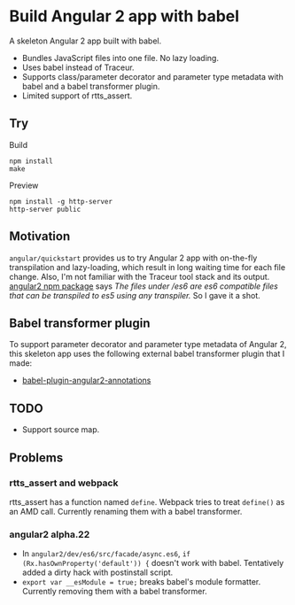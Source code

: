 # Build Angular 2 app with babel

A skeleton Angular 2 app built with babel.

- Bundles JavaScript files into one file. No lazy loading.
- Uses babel instead of Traceur.
- Supports class/parameter decorator and parameter type metadata with babel and a babel transformer plugin.
- Limited support of rtts_assert.

## Try

Build

```
npm install
make
```

Preview

```
npm install -g http-server
http-server public
```

## Motivation

`angular/quickstart` provides us to try Angular 2 app with on-the-fly transpilation and lazy-loading, which result in long waiting time for each file change. Also, I'm not familiar with the Traceur tool stack and its output. [angular2 npm package](https://www.npmjs.com/package/angular2) says *The files under /es6 are es6 compatible files that can be transpiled to es5 using any transpiler.* So I gave it a shot.

## Babel transformer plugin

To support parameter decorator and parameter type metadata of Angular 2, this skeleton app uses the following external babel transformer plugin that I made:

- [babel-plugin-angular2-annotations](https://github.com/shuhei/babel-plugin-angular2-annotations)

## TODO

- Support source map.

## Problems

### rtts_assert and webpack

rtts_assert has a function named `define`. Webpack tries to treat `define()` as an AMD call. Currently renaming them with a babel transformer.

### angular2 alpha.22

- In `angular2/dev/es6/src/facade/async.es6`, `if (Rx.hasOwnProperty('default')) {` doesn't work with babel. Tentatively added a dirty hack with postinstall script.
- `export var __esModule = true;` breaks babel's module formatter. Currently removing them with a babel transformer.
